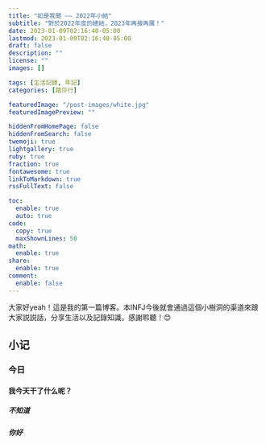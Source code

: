 ```yaml
---
title: "如是我聞 —— 2022年小結"
subtitle: "對於2022年度的總結，2023年再接再厲！"
date: 2023-01-09T02:16:40-05:00
lastmod: 2023-01-09T02:16:40-05:00
draft: false
description: ""
license: ""
images: []

tags: [生活記錄, 年記]
categories: [踏莎行]

featuredImage: "/post-images/white.jpg"
featuredImagePreview: ""

hiddenFromHomePage: false
hiddenFromSearch: false
twemoji: true
lightgallery: true
ruby: true
fraction: true
fontawesome: true
linkToMarkdown: true
rssFullText: false

toc:
  enable: true
  auto: true
code:
  copy: true
  maxShownLines: 50
math:
  enable: true
share:
  enable: true
comment:
  enable: false
---
```


大家好yeah！這是我的第一篇博客。本INFJ今後就會通過這個小樹洞的渠道來跟大家説説話，分享生活以及記錄知識，感謝聆聽！😊

## 小记

### 今日

#### 我今天干了什么呢？ 



##### 不知道

##### 你好


